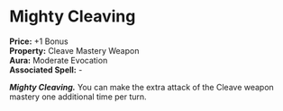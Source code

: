 # Mighty Cleaving

**Price:** +1 Bonus  
**Property:** Cleave Mastery Weapon  
**Aura:** Moderate Evocation  
**Associated Spell:** -

***Mighty Cleaving.*** You can make the extra attack of the Cleave weapon mastery one additional time per turn.